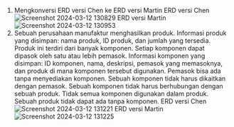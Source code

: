 1. Mengkonversi ERD versi Chen ke ERD versi Martin
ERD versi Chen
![Screenshot 2024-03-12 130829](https://github.com/MJOYX4/MJOYX4/assets/160231998/23f30734-c65c-4001-87c0-7b8ce9fa95bd)
ERD versi Martin
![Screenshot 2024-03-12 130953](https://github.com/MJOYX4/MJOYX4/assets/160231998/b1560425-f408-4b3e-ab65-35b2ea6e919c)
2. Sebuah perusahaan manufaktur menghasilkan produk. Informasi produk yang disimpan: nama produk, ID produk, dan jumlah yang tersedia. Produk ini terdiri dari banyak komponen. Setiap komponen dapat dipasok oleh satu atau lebih pemasok. Informasi komponen yang disimpan: ID komponen, nama, deskripsi, pemasok yang memasoknya, dan produk di mana komponen tersebut digunakan. Pemasok bisa ada tanpa menyediakan komponen. Sebuah komponen tidak harus dikaitkan dengan pemasok. Sebuah komponen tidak harus berhubungan dengan sebuah produk. Tidak semua komponen digunakan dalam produk. Sebuah produk tidak dapat ada tanpa komponen.
ERD versi Chen
![Screenshot 2024-03-12 131221](https://github.com/MJOYX4/MJOYX4/assets/160231998/eb101cb0-3308-410f-9e83-f16f2d3a57db)
ERD versi Martin
![Screenshot 2024-03-12 131225](https://github.com/MJOYX4/MJOYX4/assets/160231998/4c2d0284-22ee-46e9-b107-771ca3967d4d)
